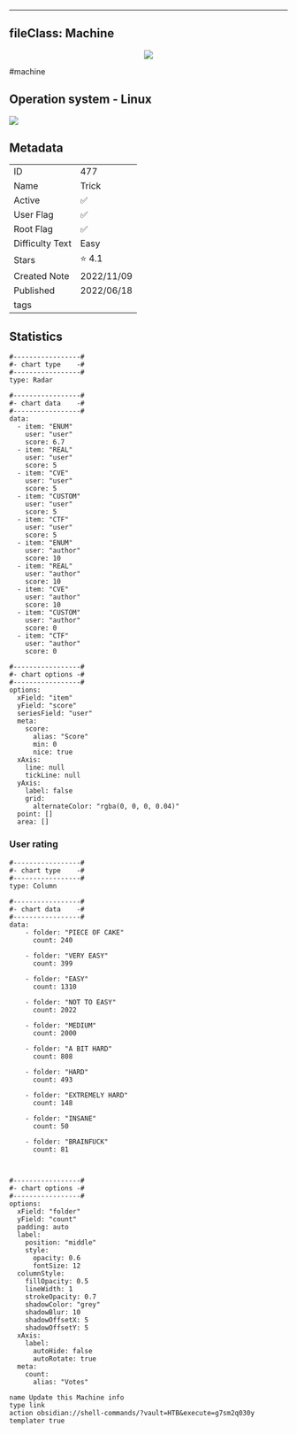 
---
fileClass: Machine
---

<p align="center"> <img src= "https://www.hackthebox.com//storage/avatars/ca56ef43d636aff7da48a8b484756cfe.png"> </p>

#machine

## Operation system - Linux
<img style = "max-width:70px" src = "app://local//home/axel/Escritorio/HTNotes/HTB//.res/linux.png">

## Metadata

|                       |   |
| ----------------      | - |
| ID                    |477 |
| Name                  |Trick |
| Active                |✅  |
| User Flag             |✅ |
| Root Flag             |✅|
| Difficulty Text       |Easy  |
| Stars                 |⭐️ 4.1 |
| Created Note          |2022/11/09 |
| Published             |2022/06/18 |
| tags                  | |

<p style ="display:none">
id:: 477
active:: True
name:: Trick
os::Linux
user_flag:: True
root_flag:: True
difficulty_text:: Easy
stars:: 4.1
created:: 2022/11/09
published:: 2022/06/18
avatar:: /storage/avatars/ca56ef43d636aff7da48a8b484756cfe.png
tags:: 
</p>

## Statistics


```chartsview
#-----------------#
#- chart type    -#
#-----------------#
type: Radar

#-----------------#
#- chart data    -#
#-----------------#
data:
  - item: "ENUM"
    user: "user"
    score: 6.7
  - item: "REAL"
    user: "user"
    score: 5
  - item: "CVE"
    user: "user"
    score: 5
  - item: "CUSTOM"
    user: "user"
    score: 5
  - item: "CTF"
    user: "user"
    score: 5
  - item: "ENUM"
    user: "author"
    score: 10
  - item: "REAL"
    user: "author"
    score: 10
  - item: "CVE"
    user: "author"
    score: 10
  - item: "CUSTOM"
    user: "author"
    score: 0
  - item: "CTF"
    user: "author"
    score: 0

#-----------------#
#- chart options -#
#-----------------#
options:
  xField: "item"
  yField: "score"
  seriesField: "user"
  meta:
    score:
      alias: "Score"
      min: 0
      nice: true
  xAxis:
    line: null
    tickLine: null
  yAxis:
    label: false
    grid:
      alternateColor: "rgba(0, 0, 0, 0.04)"
  point: []
  area: []
```



### User rating


```chartsview
#-----------------#
#- chart type    -#
#-----------------#
type: Column

#-----------------#
#- chart data    -#
#-----------------#
data:
    - folder: "PIECE OF CAKE"
      count: 240
     
    - folder: "VERY EASY"
      count: 399

    - folder: "EASY"
      count: 1310
      
    - folder: "NOT TO EASY"
      count: 2022
      
    - folder: "MEDIUM"
      count: 2000
     
    - folder: "A BIT HARD"
      count: 808
      
    - folder: "HARD"
      count: 493
      
    - folder: "EXTREMELY HARD"
      count: 148
      
    - folder: "INSANE"
      count: 50
      
    - folder: "BRAINFUCK"
      count: 81

    

#-----------------#
#- chart options -#
#-----------------#
options:
  xField: "folder"
  yField: "count"
  padding: auto
  label:
    position: "middle"
    style:
      opacity: 0.6
      fontSize: 12
  columnStyle:
    fillOpacity: 0.5
    lineWidth: 1
    strokeOpacity: 0.7
    shadowColor: "grey"
    shadowBlur: 10
    shadowOffsetX: 5
    shadowOffsetY: 5
  xAxis:
    label:
      autoHide: false
      autoRotate: true
  meta:
    count:
      alias: "Votes"
```



```button
name Update this Machine info
type link
action obsidian://shell-commands/?vault=HTB&execute=g7sm2q030y
templater true
```

